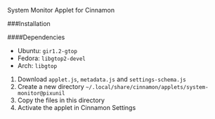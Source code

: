 System Monitor Applet for Cinnamon

###Installation

####Dependencies
- Ubuntu: `gir1.2-gtop`
- Fedora: `libgtop2-devel`
- Arch: `libgtop`


1. Download `applet.js`, `metadata.js` and `settings-schema.js`
2. Create a new directory `~/.local/share/cinnamon/applets/system-monitor@pixunil`
3. Copy the files in this directory
4. Activate the applet in Cinnamon Settings

